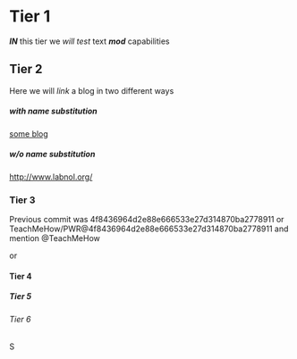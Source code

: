 # Tier 1
__*IN*__ this tier we _will test_  text _**mod**_ capabilities
## Tier 2
Here we will *link* a blog in two different ways
##### with name substitution
[some blog](http://www.labnol.org/)
##### w/o name substitution
http://www.labnol.org/
### Tier 3
Previous commit was 4f8436964d2e88e666533e27d314870ba2778911
or TeachMeHow/PWR@4f8436964d2e88e666533e27d314870ba2778911
and mention @TeachMeHow

or
#### Tier 4

##### Tier 5

###### Tier 6
S
